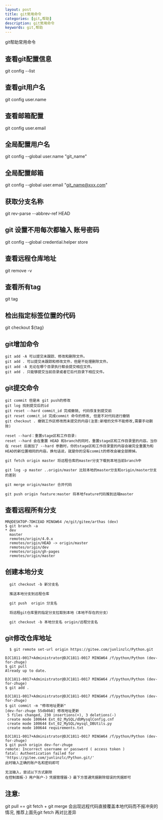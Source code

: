 ```yaml
---
layout: post
title: git常用命令
categories: [git,帮助]
description: git常用命令
keywords: git,帮助
---
```


git帮助常用命令

## 查看git配置信息

git config --list

## 查看git用户名

git config user.name

## 查看邮箱配置

git config user.email

## 全局配置用户名

git config --global user.name "git_name"

## 全局配置邮箱

git config --global user.email "git_name@xxx.com"

## 获取分支名称

git rev-parse --abbrev-ref HEAD

## git 设置不用每次都输入 账号密码

git config --global credential.helper store

## 查看远程仓库地址

git remove -v 
## 查看所有tag
git tag 
## 检出指定标签位置的代码
git checkout ${tag} 

## git增加命令

```shell
git add -A 可以提交未跟踪、修改和删除文件。
git add . 可以提交未跟踪和修改文件，但是不处理删除文件。
git add -A 无论在哪个目录执行都会提交相应文件。
git add . 只能够提交当前目录或者它后代目录下相应文件。
```

## git提交命令

```shell
git commit 但是未 git push的修改
git log 找到提交后的id
git reset --hard commit_id 完成撤销, 代码恢复到提交前
git reset commit_id 完成commit 命令的修改, 但是不对代码进行撤销
git checkout . 撤销工作区修改而未提交的内容(注意:新增的文件不能修改,需要手动删除)

reset --hard：重置stage区和工作目录:
reset --hard 会在重置 HEAD 和branch的同时，重置stage区和工作目录里的内容。当你在 reset 后面加了 --hard 参数时，你的stage区和工作目录里的内容会被完全重置为和HEAD的新位置相同的内容。换句话说，就是你的没有commit的修改会被全部擦掉。

git fetch origin master 将远程仓库的master分支下载到本地当前branch中

git log -p master ..origin/master 比较本地的master分支和origin/master分支的差别

git merge origin/master 合并代码

git push origin feature:master 将本地feature代码推到远端master
```

## 查看远程所有分支

```shell
MR@DESKTOP-7DKCEAD MINGW64 /e/git/gitee/arthas (dev)
$ git branch -a
* dev
  master
  remotes/origin/4.0.x
  remotes/origin/HEAD -> origin/master
  remotes/origin/dev
  remotes/origin/gh-pages
  remotes/origin/master
```
##   创建本地分支
```shell 
  git checkout -b 新分支名
  
  推送本地分支到远程仓库
  
  git push  origin 分支名
  
  将远程git仓库里的指定分支拉取到本地（本地不存在的分支）
  
  git checkout -b 本地分支名 origin/远程分支名
``` 
## git修改仓库地址
```shell
  $ git remote set-url origin https://gitee.com/junlinzlc/Python.git

DJC1811-0017+Administrator@DJC1811-0017 MINGW64 /f/python/Python (dev-for-zhuge)
$ git pull
Already up to date.

DJC1811-0017+Administrator@DJC1811-0017 MINGW64 /f/python/Python (dev-for-zhuge)
$ git add .

DJC1811-0017+Administrator@DJC1811-0017 MINGW64 /f/python/Python (dev-for-zhuge)
$ git commit -m "修改地址更新"
[dev-for-zhuge 55db0b8] 修改地址更新
 5 files changed, 230 insertions(+), 3 deletions(-)
 create mode 100644 Ext_02_MySQL/dbMysqlConfig.cnf
 create mode 100644 Ext_02_MySQL/mysql_DBUtils.py
 create mode 100644 requirements.txt

DJC1811-0017+Administrator@DJC1811-0017 MINGW64 /f/python/Python (dev-for-zhuge)
$ git push origin dev-for-zhuge
remote: Incorrect username or password ( access token )
fatal: Authentication failed for 'https://gitee.com/junlinzlc/Python.git/'
此时输入正确的账户名和密码即可  

无法输入，尝试以下方式删除
在控制面板-》用户账户-》凭据管理器-》最下方普通凭据删除错误的凭据即可

```

## 注意:
git pull == git fetch + git merge 会出现远程代码直接覆盖本地代码而不报冲突的情况, 推荐上面先git fetch 再对比差异